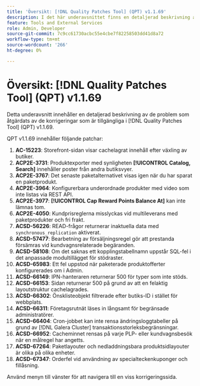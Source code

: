 ```yaml
---
title: 'Översikt: [!DNL Quality Patches Tool] (QPT) v1.1.69'
description: I det här underavsnittet finns en detaljerad beskrivning av de problem som åtgärdats av de korrigeringar som finns i  [!DNL Quality Patches Tool] (QPT) v1.1.69.
feature: Tools and External Services
role: Admin, Developer
source-git-commit: 7c9cc61730acbc55e4cbe7f82258503dd41d8a72
workflow-type: tm+mt
source-wordcount: '266'
ht-degree: 0%

---
```


# Översikt: [!DNL Quality Patches Tool] (QPT) v1.1.69

Detta underavsnitt innehåller en detaljerad beskrivning av de problem som åtgärdats av de korrigeringar som är tillgängliga i [!DNL Quality Patches Tool] (QPT) v1.1.69.

QPT v1.1.69 innehåller följande patchar:
1. **AC-15223**: Storefront-sidan visar cachelagrat innehåll efter växling av butiker.
1. **ACP2E-3731**: Produktexporter med synligheten **[!UICONTROL Catalog, Search]** innehåller poster från andra butiksvyer.
1. **ACP2E-3767**: Det senaste paketalternativet visas igen när du har sparat en paketprodukt.
1. **ACP2E-3964**: Konfigurerbara underordnade produkter med video som inte listas via REST API.
1. **ACP2E-3977**: **[!UICONTROL Cap Reward Points Balance At]** kan inte lämnas tom.
1. **ACP2E-4050**: Kundprisreglerna misslyckas vid multileverans med paketprodukter och fri frakt.
1. **ACSD-56226**: READ-frågor returnerar inaktuella data med `synchronous_replication` aktiverat.
1. **ACSD-57477**: Bearbetning av försäljningsregel gör att prestanda försämras vid kundvagnsrelaterade begäranden.
1. **ACSD-58108**: Om det saknas ett kopplingstabellnamn uppstår SQL-fel i det anpassade modultillägget för stödraster.
1. **ACSD-65983**: Ett fel uppstod när paketerade produktofferter konfigurerades om i Admin.
1. **ACSD-66149**: IPN-hanteraren returnerar 500 för typer som inte stöds.
1. **ACSD-66153**: Sidan returnerar 500 på grund av att en felaktig layoutstruktur cachelagrades.
1. **ACSD-66302**: Önsklisteobjekt filtrerade efter butiks-ID i stället för webbplats.
1. **ACSD-66311**: Företagsrutnät läses in långsamt för begränsade administratörer.
1. **ACSD-66404**: Cron-jobbet kan inte rensa ändringsloggtabeller på grund av [!DNL Galera Cluster] transaktionsstorleksbegränsningar.
1. **ACSD-66952**: Cacheminnet rensas på varje PLP- eller kundvagnsbesök när en målregel har angetts.
1. **ACSD-67264**: Paketlayouter och nedladdningsbara produktsidlayouter är olika på olika enheter.
1. **ACSD-67347**: Orderfel vid användning av specialteckenkuponger och fillåsning.

Använd menyn till vänster för att navigera till en viss korrigeringssida.
